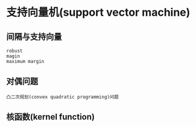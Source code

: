 # 支持向量机(support vector machine)
## 间隔与支持向量
    robust
    magin
    maximum margin
## 对偶问题
    凸二次规划(convex quadratic programming)问题
## 核函数(kernel function)

